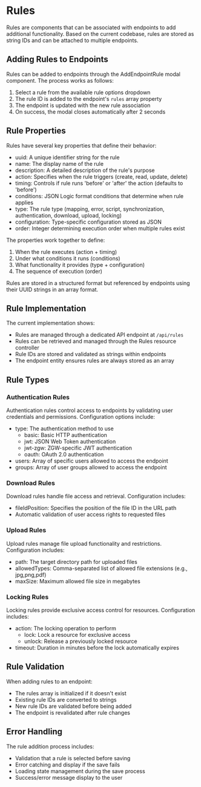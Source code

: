 # Rules

Rules are components that can be associated with endpoints to add additional functionality. Based on the current codebase, rules are stored as string IDs and can be attached to multiple endpoints.

## Adding Rules to Endpoints

Rules can be added to endpoints through the AddEndpointRule modal component. The process works as follows:

1. Select a rule from the available rule options dropdown
2. The rule ID is added to the endpoint's `rules` array property
3. The endpoint is updated with the new rule association
4. On success, the modal closes automatically after 2 seconds

## Rule Properties

Rules have several key properties that define their behavior:

- uuid: A unique identifier string for the rule
- name: The display name of the rule
- description: A detailed description of the rule's purpose
- action: Specifies when the rule triggers (create, read, update, delete)
- timing: Controls if rule runs 'before' or 'after' the action (defaults to 'before')
- conditions: JSON Logic format conditions that determine when rule applies
- type: The rule type (mapping, error, script, synchronization, authentication, download, upload, locking)
- configuration: Type-specific configuration stored as JSON
- order: Integer determining execution order when multiple rules exist

The properties work together to define:

1. When the rule executes (action + timing)
2. Under what conditions it runs (conditions)
3. What functionality it provides (type + configuration) 
4. The sequence of execution (order)

Rules are stored in a structured format but referenced by endpoints using their UUID strings in an array format.

## Rule Implementation

The current implementation shows:

- Rules are managed through a dedicated API endpoint at `/api/rules`
- Rules can be retrieved and managed through the Rules resource controller
- Rule IDs are stored and validated as strings within endpoints
- The endpoint entity ensures rules are always stored as an array

## Rule Types

### Authentication Rules

Authentication rules control access to endpoints by validating user credentials and permissions. Configuration options include:

- type: The authentication method to use
  - basic: Basic HTTP authentication
  - jwt: JSON Web Token authentication
  - jwt-zgw: ZGW-specific JWT authentication
  - oauth: OAuth 2.0 authentication
- users: Array of specific users allowed to access the endpoint
- groups: Array of user groups allowed to access the endpoint

### Download Rules

Download rules handle file access and retrieval. Configuration includes:

- fileIdPosition: Specifies the position of the file ID in the URL path
- Automatic validation of user access rights to requested files

### Upload Rules

Upload rules manage file upload functionality and restrictions. Configuration includes:

- path: The target directory path for uploaded files
- allowedTypes: Comma-separated list of allowed file extensions (e.g., jpg,png,pdf)
- maxSize: Maximum allowed file size in megabytes

### Locking Rules

Locking rules provide exclusive access control for resources. Configuration includes:

- action: The locking operation to perform
  - lock: Lock a resource for exclusive access
  - unlock: Release a previously locked resource
- timeout: Duration in minutes before the lock automatically expires

## Rule Validation

When adding rules to an endpoint:

- The rules array is initialized if it doesn't exist
- Existing rule IDs are converted to strings
- New rule IDs are validated before being added
- The endpoint is revalidated after rule changes

## Error Handling

The rule addition process includes:

- Validation that a rule is selected before saving
- Error catching and display if the save fails
- Loading state management during the save process
- Success/error message display to the user
